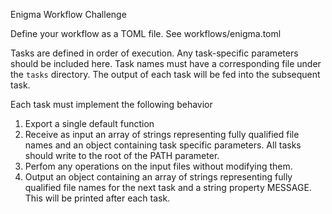 Enigma Workflow Challenge

Define your workflow as a TOML file. See workflows/enigma.toml

Tasks are defined in order of execution. Any task-specific parameters should be included here. Task names must have a corresponding file under the `tasks` directory. The output of each task will be fed into the subsequent task.

Each task must implement the following behavior

1. Export a single default function
2. Receive as input an array of strings representing fully qualified file names and an object containing task specific parameters. All tasks should write to the root of the PATH parameter.
3. Perfom any operations on the input files without modifying them.
4. Output an object containing an array of strings representing fully qualified file names for the next task and a string property MESSAGE. This will be printed after each task.

